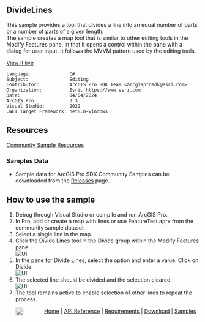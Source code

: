 ## DivideLines

<!-- TODO: Write a brief abstract explaining this sample -->
This sample provides a tool that divides a line into an equal number of parts or a number of parts of a given length.  
The sample creates a map tool that is similar to other editing tools in the Modify Features pane, in that it opens a control within the pane with a dialog for user input. It follows the MVVM pattern used by the editing tools.  
  


<a href="https://pro.arcgis.com/en/pro-app/sdk/" target="_blank">View it live</a>

<!-- TODO: Fill this section below with metadata about this sample-->
```
Language:              C#
Subject:               Editing
Contributor:           ArcGIS Pro SDK Team <arcgisprosdk@esri.com>
Organization:          Esri, https://www.esri.com
Date:                  04/04/2024
ArcGIS Pro:            3.3
Visual Studio:         2022
.NET Target Framework: net8.0-windows
```

## Resources

[Community Sample Resources](https://github.com/Esri/arcgis-pro-sdk-community-samples#resources)

### Samples Data

* Sample data for ArcGIS Pro SDK Community Samples can be downloaded from the [Releases](https://github.com/Esri/arcgis-pro-sdk-community-samples/releases) page.  

## How to use the sample
<!-- TODO: Explain how this sample can be used. To use images in this section, create the image file in your sample project's screenshots folder. Use relative url to link to this image using this syntax: ![My sample Image](FacePage/SampleImage.png) -->
1. Debug through Visual Studio or compile and run ArcGIS Pro.
2. In Pro, add or create a map with lines or use FeatureTest.aprx from the community sample dataset  
3. Select a single line in the map.  
4. Click the Divide Lines tool in the Divide group within the Modify Features pane.  
![UI](Screenshots/Screen1.png)  
5. In the pane for Divide Lines, select the option and enter a value. Click on Divide.  
![UI](Screenshots/Screen2.png)  
6. The selected line should be divided and the selection cleared.   
![UI](Screenshots/Screen3.png)  
7. The tool remains active to enable selection of other lines to repeat the process.  
  

<!-- End -->

&nbsp;&nbsp;&nbsp;&nbsp;&nbsp;&nbsp;<img src="https://esri.github.io/arcgis-pro-sdk/images/ArcGISPro.png"  alt="ArcGIS Pro SDK for Microsoft .NET Framework" height = "20" width = "20" align="top"  >
&nbsp;&nbsp;&nbsp;&nbsp;&nbsp;&nbsp;&nbsp;&nbsp;&nbsp;&nbsp;&nbsp;&nbsp;
[Home](https://github.com/Esri/arcgis-pro-sdk/wiki) | <a href="https://pro.arcgis.com/en/pro-app/latest/sdk/api-reference" target="_blank">API Reference</a> | [Requirements](https://github.com/Esri/arcgis-pro-sdk/wiki#requirements) | [Download](https://github.com/Esri/arcgis-pro-sdk/wiki#installing-arcgis-pro-sdk-for-net) | <a href="https://github.com/esri/arcgis-pro-sdk-community-samples" target="_blank">Samples</a>
